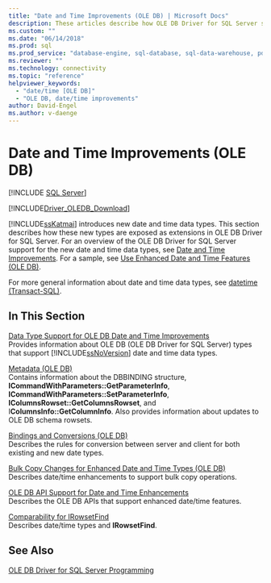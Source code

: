 ```yaml
---
title: "Date and Time Improvements (OLE DB) | Microsoft Docs"
description: These articles describe how OLE DB Driver for SQL Server supports new date and time data types. See an overview and samples.
ms.custom: ""
ms.date: "06/14/2018"
ms.prod: sql
ms.prod_service: "database-engine, sql-database, sql-data-warehouse, pdw"
ms.reviewer: ""
ms.technology: connectivity
ms.topic: "reference"
helpviewer_keywords: 
  - "date/time [OLE DB]"
  - "OLE DB, date/time improvements"
author: David-Engel
ms.author: v-daenge
---
```

# Date and Time Improvements (OLE DB)
[!INCLUDE [SQL Server](../../../includes/applies-to-version/sql-asdb-asdbmi-asa-pdw.md)]

[!INCLUDE[Driver_OLEDB_Download](../../../includes/driver_oledb_download.md)]

  [!INCLUDE[ssKatmai](../../../includes/sskatmai-md.md)] introduces new date and time data types. This section describes how these new types are exposed as extensions in OLE DB Driver for SQL Server. For an overview of the OLE DB Driver for SQL Server support for the new date and time data types, see [Date and Time Improvements](../../oledb/features/date-and-time-improvements.md). For a sample, see [Use Enhanced Date and Time Features &#40;OLE DB&#41;](../../oledb/ole-db-how-to/use-enhanced-date-and-time-features-ole-db.md).  
  
 For more general information about date and time data types, see [datetime &#40;Transact-SQL&#41;](../../../t-sql/data-types/datetime-transact-sql.md).  
  
## In This Section  
 [Data Type Support for OLE DB Date and Time Improvements](../../oledb/ole-db-date-time/data-type-support-for-ole-db-date-and-time-improvements.md)  
 Provides information about OLE DB (OLE DB Driver for SQL Server) types that support [!INCLUDE[ssNoVersion](../../../includes/ssnoversion-md.md)] date and time data types.  
  
 [Metadata &#40;OLE DB&#41;](../../oledb/ole-db-date-time/metadata-parameter-and-rowset.md)  
 Contains information about the DBBINDING structure, **ICommandWithParameters::GetParameterInfo**, **ICommandWithParameters::SetParameterInfo**, **IColumnsRowset::GetColumnsRowset**, and I**ColumnsInfo::GetColumnInfo**. Also provides information about updates to OLE DB schema rowsets.  
  
 [Bindings and Conversions &#40;OLE DB&#41;](../../oledb/ole-db-date-time/conversions-ole-db.md)  
 Describes the rules for conversion between server and client for both existing and new date types.  
  
 [Bulk Copy Changes for Enhanced Date and Time Types &#40;OLE DB&#41;](../../oledb/ole-db-date-time/bulk-copy-changes-for-enhanced-date-and-time-types-ole-db.md)  
 Describes date/time enhancements to support bulk copy operations.  
  
 [OLE DB API Support for Date and Time Enhancements](../../oledb/ole-db-date-time/ole-db-api-support-for-date-and-time-enhancements.md)  
 Describes the OLE DB APIs that support enhanced date/time features.  
  
 [Comparability for IRowsetFind](../../oledb/ole-db-date-time/comparability-for-irowsetfind.md)  
 Describes date/time types and **IRowsetFind**.  
 
  
## See Also  
 [OLE DB Driver for SQL Server Programming](../../oledb/ole-db/oledb-driver-for-sql-server-programming.md)  
  
  
